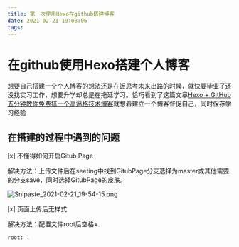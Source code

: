 ```yaml
---
title: 第一次使用Hexo在github搭建博客
date: 2021-02-21 19:08:06
tags:
---
```

# 在github使用Hexo搭建个人博客

想要自己搭建一个个人博客的想法还是在饭思考未来出路的时候，就快要毕业了还没找实习工作，想要升学却总是在拖延学习。恰巧看到了这篇文章[Hexo + GitHub 五分钟教你免费搭一个高逼格技术博客](http://www.chengxy-nds.top/2020/04/12/Hexo%20+%20GitHub%20%E4%BA%94%E5%88%86%E9%92%9F%E6%95%99%E4%BD%A0%E5%85%8D%E8%B4%B9%E6%90%AD%E4%B8%80%E4%B8%AA%E9%AB%98%E9%80%BC%E6%A0%BC%E6%8A%80%E6%9C%AF%E5%8D%9A%E5%AE%A2/#nice)就想着建立一个博客督促自己，同时保存学习经验

## 在搭建的过程中遇到的问题

[x] 不懂得如何开启Gitub Page

解决方法：上传文件后在seeting中找到GitubPage分支选择为master或其他需要的分支save，同时选择GitubPage的皮肤。

![Snipaste_2021-02-21_19-54-15.png](https://2mjxb35jkmcss.cfc-execute.bj.baidubce.com/honkon/%E5%8D%9A%E5%AE%A2/Picture/%E7%AC%AC%E4%B8%80%E6%AC%A1%E4%BD%BF%E7%94%A8Hexo%E5%9C%A8github%E6%90%AD%E5%BB%BA%E5%8D%9A%E5%AE%A2/Snipaste_2021-02-21_19-54-15.png)

[x] 页面上传后无样式

解决方法：配置文件root后空格+.

`root: .`
